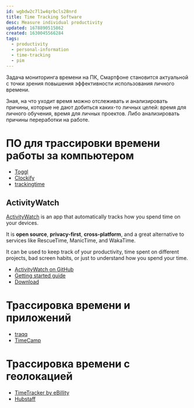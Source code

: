 ```yaml
---
id: wgbdw2c7l1w4qrbcls28nrd
title: Time Tracking Software
desc: Measure individual productivity
updated: 1678890515862
created: 1630045566284
tags:
  - productivity
  - personal-information
  - time-tracking
  - pim
---
```


Задача мониторинга времени на ПК, Смартфоне становится актуальной с точки зрения повышения эффективности использования личного времени.

Зная, на что уходит время можно отслеживать и анализировать причины, которые не дают добиться каких-то личных целей: время для личного обучения, время для личных проектов. Либо анализировать причины переработки на работе.

# ПО для трассировки времени работы за компьютером

* [Toggl](https://toggl.com)
* [Clockify](https://clockify.me)
* [trackingtime](https://trackingtime.co/)
## ActivityWatch

 [ActivityWatch](https://activitywatch.net) is an app that automatically tracks how you spend time on your devices.

It is **open source**, **privacy-first**, **cross-platform**, and a great alternative to services like RescueTime, ManicTime, and WakaTime.

It can be used to keep track of your productivity, time spent on different projects, bad screen habits, or just to understand how you spend your time.

* [ActivityWatch on GitHub](https://github.com/ActivityWatch/activitywatch)
* [Getting started guide](https://docs.activitywatch.net/en/latest/getting-started.html)
* [Download](https://github.com/ActivityWatch/activitywatch/releases/)

# Трассировка времени и приложений

* [traqq](https://traqq.com/)
* [TimeCamp](https://www.timecamp.com)

# Трассировка времени с геолокацией

* [TimeTracker by eBillity](https://www.ebillity.com/)
* [Hubstaff](https://hubstaff.com)
